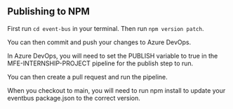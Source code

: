 ## Publishing to NPM

First run `cd event-bus` in your terminal. Then run `npm version patch`.

You can then commit and push your changes to Azure DevOps.

In Azure DevOps, you will need to set the PUBLISH variable to true in the MFE-INTERNSHIP-PROJECT pipeline for the publish step to run.

You can then create a pull request and run the pipeline.

When you checkout to main, you will need to run npm install to update your eventbus package.json to the correct version.